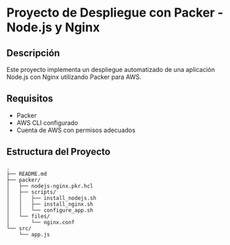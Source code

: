 # Proyecto de Despliegue con Packer - Node.js y Nginx

## Descripción
Este proyecto implementa un despliegue automatizado de una aplicación Node.js con Nginx utilizando Packer para AWS.

## Requisitos
- Packer
- AWS CLI configurado
- Cuenta de AWS con permisos adecuados

## Estructura del Proyecto
```plaintext
.
├── README.md
├── packer/
│   ├── nodejs-nginx.pkr.hcl
│   ├── scripts/
│   │   ├── install_nodejs.sh
│   │   ├── install_nginx.sh
│   │   └── configure_app.sh
│   └── files/
│       └── nginx.conf
└── src/
    └── app.js